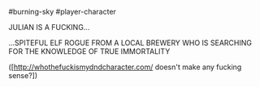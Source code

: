 #burning-sky #player-character

JULIAN IS A FUCKING...

...SPITEFUL ELF ROGUE FROM A LOCAL BREWERY WHO IS SEARCHING FOR THE KNOWLEDGE OF TRUE IMMORTALITY

([http://whothefuckismydndcharacter.com/ doesn't make any fucking sense?])
